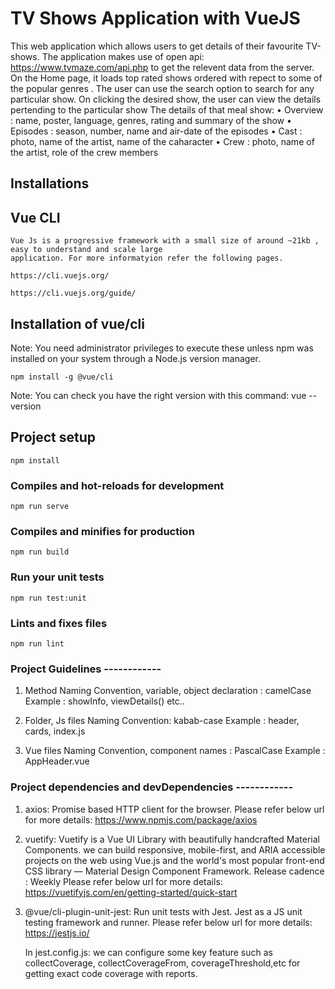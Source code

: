 # TV Shows Application with VueJS
This web application which allows users to get details of their favourite TV-shows. The application makes 
use of open api: https://www.tvmaze.com/api.php to get the relevent data from the server.
On the Home page, it loads top rated shows ordered with repect to some of the popular genres . The user can 
use the search option to search for any particular show. On clicking the desired show, the user can view 
the details pertending to the particular show
The details of that meal show:
• Overview : name, poster, language, genres, rating and summary of the show
• Episodes : season, number, name and air-date of the episodes
• Cast : photo, name of the artist, name of the caharacter 
• Crew : photo, name of the artist, role of the crew members 

## Installations
## Vue CLI
```
Vue Js is a progressive framework with a small size of around ~21kb , easy to understand and scale large 
application. For more informatyion refer the following pages.

https://cli.vuejs.org/

https://cli.vuejs.org/guide/

```
## Installation of vue/cli
Note: You need administrator privileges to execute these unless npm was installed on your system through a 
Node.js version manager.

```
npm install -g @vue/cli

```
Note: You can check you have the right version with this command:
vue --version

## Project setup
```
npm install
```

### Compiles and hot-reloads for development
```
npm run serve
```

### Compiles and minifies for production
```
npm run build
```

### Run your unit tests
```
npm run test:unit
```

### Lints and fixes files
```
npm run lint
```

### Project Guidelines ------------

1) Method Naming Convention, 
   variable, object declaration : camelCase
   Example : showInfo, viewDetails() etc..

2) Folder, Js files Naming Convention: kabab-case
   Example : header, cards, index.js

3) Vue files Naming Convention, component names : PascalCase
   Example : AppHeader.vue 
 

### Project dependencies and devDependencies ------------
1. axios:
   Promise based HTTP client for the browser.
   Please refer below url for more details:
   https://www.npmjs.com/package/axios   

2. vuetify:
   Vuetify is a Vue UI Library with beautifully handcrafted Material Components. we can build responsive, 
   mobile-first, and ARIA accessible projects on the web using Vue.js and the world's most popular 
   front-end CSS library — Material Design Component Framework. Release cadence : Weekly
   Please refer below url for more details:
   https://vuetifyjs.com/en/getting-started/quick-start

3. @vue/cli-plugin-unit-jest:
   Run unit tests with Jest. Jest as a JS unit testing framework and runner.
   Please refer below url for more details:
   https://jestjs.io/

   In jest.config.js: we can configure some key feature such as collectCoverage, collectCoverageFrom, 
   coverageThreshold,etc for getting exact code coverage with reports.
